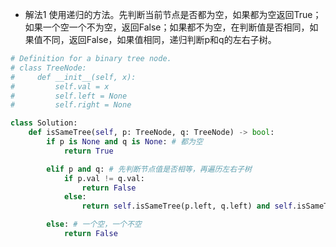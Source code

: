 - 解法1
使用递归的方法。先判断当前节点是否都为空，如果都为空返回True；如果一个空一个不为空，返回False；如果都不为空，在判断值是否相同，如果值不同，返回False，如果值相同，递归判断p和q的左右子树。

```python
# Definition for a binary tree node.
# class TreeNode:
#     def __init__(self, x):
#         self.val = x
#         self.left = None
#         self.right = None

class Solution:
    def isSameTree(self, p: TreeNode, q: TreeNode) -> bool:
        if p is None and q is None: # 都为空
            return True

        elif p and q: # 先判断节点值是否相等，再遍历左右子树
            if p.val != q.val:
                return False
            else:
                return self.isSameTree(p.left, q.left) and self.isSameTree(p.right, q.right)

        else: # 一个空，一个不空
            return False
```